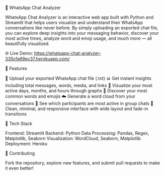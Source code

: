 💬 WhatsApp Chat Analyzer

WhatsApp Chat Analyzer is an interactive web app built with Python and Streamlit that helps users visualize and understand their WhatsApp conversations like never before.
By simply uploading an exported chat file, you can explore deep insights into your messaging behavior, discover your most active times, analyze word and emoji usage, and much more — all beautifully visualized.

🌐 Live Demo: https://whatsapp-chat-analyzer-335cfa69ec37.herokuapp.com/

🚀 Features

📂 Upload your exported WhatsApp chat file (.txt)
📊 Get instant insights including total messages, words, media, and links
📅 Visualize your most active days, months, and hours through graphs
💬 Discover your most common words and emojis
☁️ Generate a word cloud from your conversations
👥 See which participants are most active in group chats
🎨 Clean, minimal, and responsive interface with wide layout and fade-in transitions

🧠 Tech Stack

Frontend: Streamlit
Backend: Python
Data Processing: Pandas, Regex, Matplotlib, Seaborn
Visualization: WordCloud, Seaborn, Matplotlib
Deployment: Heroku

🤝 Contributing

Fork the repository, explore new features, and submit pull requests to make it even better!
